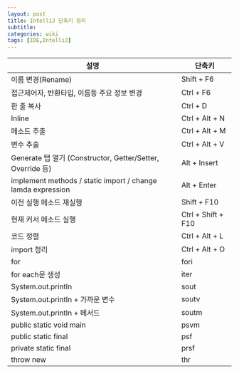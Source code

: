 ```yaml
---
layout: post
title: IntelliJ 단축키 정리
subtitle: 
categories: wiki
tags: [IDE,IntelliJ]
---
```

|설명|단축키|
|------|----|
|이름 변경(Rename)|Shift + F6|
|접근제어자, 반환타입, 이름등 주요 정보 변경|Ctrl + F6|
|한 줄 복사|Ctrl + D|
|Inline|Ctrl + Alt + N|
|메소드 추출|Ctrl + Alt + M|
|변수 추출|Ctrl + Alt + V|
|Generate 탭 열기 (Constructor, Getter/Setter, Override 등)|Alt + Insert|
|implement methods / static import  / change lamda expression|Alt + Enter|
|이전 실행 메소드 재실행|Shift + F10|
|현재 커서 메소드 실행|Ctrl + Shift + F10|
|코드 정렬|Ctrl + Alt + L|
|import 정리|Ctrl + Alt + O|
|for|fori|
|for each문 생성|iter|
|System.out.println|sout|
|System.out.println + 가까운 변수|soutv|
|System.out.println + 메서드|soutm|
|public static void main|psvm|
|public static final|psf|
|private static final|prsf|
|throw new|thr|